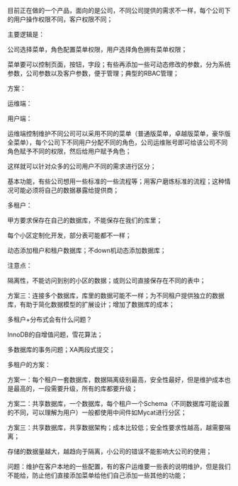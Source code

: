 目前正在做的一个产品，面向的是公司，不同公司提供的需求不一样，每个公司下的用户操作权限不同，客户权限不同；

主要逻辑是：

公司选择菜单，角色配置菜单权限，用户选择角色拥有菜单权限；

菜单要可以控制页面，按钮，字段；有些再添加一些可动态修改的参数，分为系统参数，公司参数以及客户参数，便于管理；典型的RBAC管理；

方案：

运维端：

用户端：

运维端控制维护不同公司可以采用不同的菜单（普通版菜单，卓越版菜单，豪华版全菜单），每个公司下不同用户分配不同的角色，公司运维账号即可给该公司不同角色赋予不同的权限，然后给用户赋予角色；

这样就可以针对众多的公司用户不同的需求进行区分；

基本功能，有些公司想用一些标准的一些流程等；用客户磨炼标准的流程；这种情况可能必须将自己的数据暴露给提供商；

多租户：

甲方要求保存在自己的数据库，不能保存在我们的库里；

每个小区定制化开发，部分表可能都不一样；

动态添加租户和租户数据库；不down机动态添加数据库；

注意点：

隔离性，不能访问到别的小区的数据；或则公司直接保存在不同的表中；

方案三：连接多个数据库，库里的数据可能不一样；为不同租户提供独立的数据库，有助于简化数据模型的扩展设计；增加了数据库的成本；

多租户+分布式会有什么问题？

InnoDB的自增值问题，雪花算法；

多数据库的事务问题；XA两段式提交；



多租户的方案：

方案一：每个租户一套数据库，数据隔离级别最高，安全性最好，但是维护成本也是最高的，一段需要升级，所有的库都要升级；

方案二：共享数据库，一个数据库，每个租户一个Schema（不同数据库可能设置的不同，可以理解为用户）一般都使用中间件如Mycat进行分区；

方案三：共享数据库，共享数据架构；成本比较低；安全性要求性越高，越需要隔离；

存储的数据量越大，越趋向于隔离，小公司的错误不能影响大公司的使用；



问题：维护在客户本地的一些配置，有的客户运维要一些表的说明维护，但是我们不能给，防止他们直接添加菜单给他们自己添加一些其他的功能；









